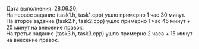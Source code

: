Дата выполнения: 28.06.20;  
На первое задание (task1.h, task1.cpp) ушло примерно 1 час 30 минут.  
На второе задание (task2.h, task2.cpp) ушло примерно 1 час 45 минут + 20 минут на внесение правок.  
На третье задание (task3.h, task3.cpp) ушло примерно 2 часа + 15 минут на внесение правок.  
